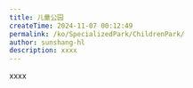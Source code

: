 ```yaml
---
title: 儿童公园
createTime: 2024-11-07 00:12:49
permalink: /ko/SpecializedPark/ChildrenPark/
author: sunshang-hl
description: xxxx
---
```


xxxx